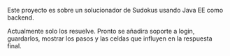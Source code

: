 Este proyecto es sobre un solucionador de Sudokus usando Java EE como
backend.

Actualmente solo los resuelve. Pronto se añadira soporte a login, guardarlos,
mostrar los pasos y las celdas que influyen en la respuesta final.
